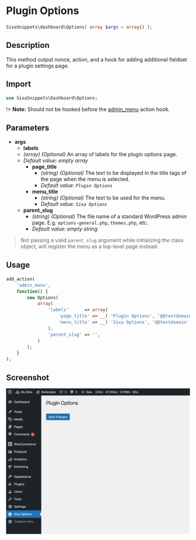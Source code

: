 # Plugin Options

```php
SixaSnippets\dashboard\Options( array $args = array() );
```

## Description

This method output nonce, action, and a hook for adding additional fieldset for a plugin settings page.

## Import

```php 
use SixaSnippets\Dashboard\Options;
```

!> **Note:** Should not be hooked before the [admin_menu](http://developer.wordpress.org/reference/hooks/admin_menu/) action hook.

## Parameters

- **args**
	- **labels**
	- *(array) (Optional)* An array of labels for the plugin options page.
	- *Default value: empty array*
		- **page_title**
			- *(string) (Optional)* The text to be displayed in the title tags of the page when the menu is selected.
			- *Default value: `Plugin Options`*
		- **menu_title**
			- *(string) (Optional)* The text to be used for the menu.
			- *Default value: `Sixa Options`*
	- **parent_slug**
		- *(string) (Optional)* The file name of a standard WordPress admin page. E.g. `options-general.php`, `themes.php`, etc.
		- *Default value: empty string*

> Not passing a valid `parent_slug` argument while initializing the class object, will register the menu as a top-level page instead.

## Usage

```php
add_action(
	'admin_menu',
	function() {
		new Options(
			array(
				'labels'      => array(
					'page_title' => __( 'Plugin Options', '@@textdomain' ),
					'menu_title' => __( 'Sixa Options', '@@textdomain' ),
				),
				'parent_slug' => '',
			)
		);
	}
);
```

## Screenshot

![](../assets/options.png ':size=30%')